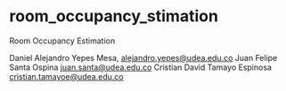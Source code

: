 # room_occupancy_stimation
Room Occupancy Estimation

Daniel Alejandro Yepes Mesa, alejandro.yepes@udea.edu.co 
Juan Felipe Santa Ospina juan.santa@udea.edu.co
Cristian David Tamayo Espinosa cristian.tamayoe@udea.edu.co 


